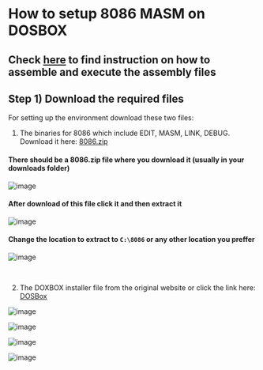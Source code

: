 # How to setup 8086 MASM on DOSBOX

## Check [here](https://github.com/Xrg360/ssmp-lab/blob/main/MPMC/instructions.md) to find instruction on how to assemble and execute the assembly files

## Step 1) Download the required files
For setting up the environment download these two files:
1. The binaries for 8086 which include EDIT, MASM, LINK, DEBUG. Download it here: [8086.zip](https://github.com/Glitchyi/ssmp-lab/files/13656994/8086.zip)

#### There should be a 8086.zip file where you download it (usually in your downloads folder)
![image](https://github.com/Glitchyi/ssmp-lab/assets/55801439/74c03036-c724-4cbf-bf9f-9e621d247468)

#### After download of this file click it and then extract it 
![image](https://github.com/Glitchyi/ssmp-lab/assets/55801439/1b72a04f-f332-4ba4-bfb3-a0f107d5f198)

#### Change the location to extract to `C:\8086` or any other location you preffer
![image](https://github.com/Glitchyi/ssmp-lab/assets/55801439/3bda3953-2803-453b-8824-65faa8630e10)

<br>

2. The DOXBOX installer file from the original website or click the link here: [DOSBox](https://www.dosbox.com/download.php?main=1)


![image](https://github.com/Glitchyi/ssmp-lab/assets/55801439/27db91f9-f5ef-473a-90e1-ebf28a2a585d)

![image](https://github.com/Glitchyi/ssmp-lab/assets/55801439/f8459bff-30f0-449d-b8b9-95704aed2c19)

![image](https://github.com/Glitchyi/ssmp-lab/assets/55801439/03cc75b5-6b42-4ab9-8838-4a2ee6efe917)

![image](https://github.com/Glitchyi/ssmp-lab/assets/55801439/e7f7a6a4-0d30-4c70-8967-6cb6c7d94ee6)
